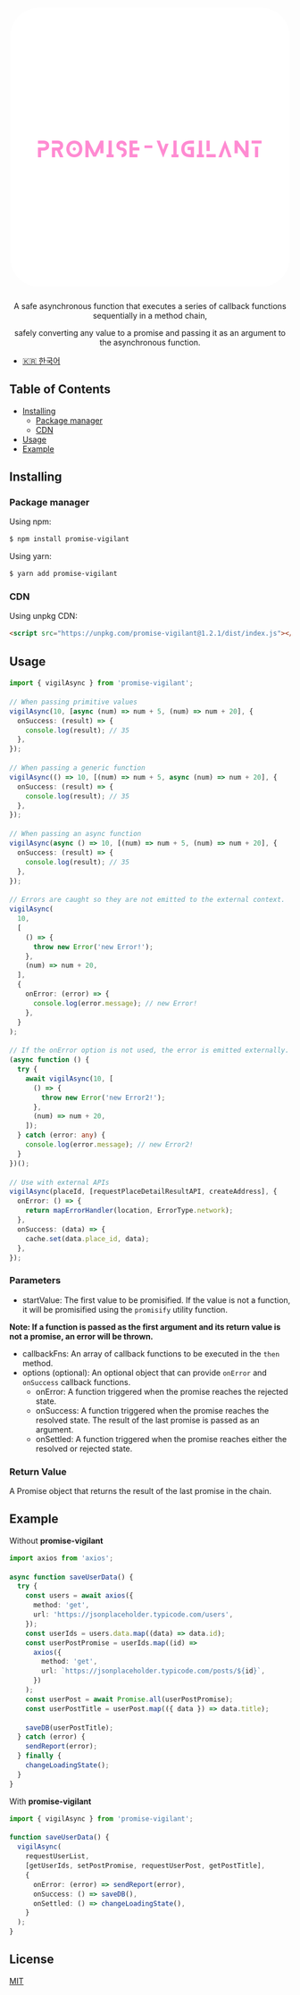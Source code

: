 <h1 align="center">
   <b>
      <img src="assets/promise-vigilant.png" alt="promise-vigilant logo" style="height: 500px; width:500px; border-radius: 50px;"/><br>
   </b>
</h1>

<p align="center">A safe asynchronous function that executes a series of callback functions sequentially in a method chain,</p>
<p align="center">safely converting any value to a promise and passing it as an argument to the asynchronous function.</p>

- [🇰🇷 한국어](./README.md)

## Table of Contents

- [Installing](#installing)
  - [Package manager](#package-manager)
  - [CDN](#cdn)
- [Usage](#usage)
- [Example](#example)

## Installing

### Package manager

Using npm:

```bash
$ npm install promise-vigilant
```

Using yarn:

```bash
$ yarn add promise-vigilant
```

### CDN

Using unpkg CDN:

```html
<script src="https://unpkg.com/promise-vigilant@1.2.1/dist/index.js"></script>
```

## Usage

```typescript
import { vigilAsync } from 'promise-vigilant';

// When passing primitive values
vigilAsync(10, [async (num) => num + 5, (num) => num + 20], {
  onSuccess: (result) => {
    console.log(result); // 35
  },
});

// When passing a generic function
vigilAsync(() => 10, [(num) => num + 5, async (num) => num + 20], {
  onSuccess: (result) => {
    console.log(result); // 35
  },
});

// When passing an async function
vigilAsync(async () => 10, [(num) => num + 5, (num) => num + 20], {
  onSuccess: (result) => {
    console.log(result); // 35
  },
});

// Errors are caught so they are not emitted to the external context.
vigilAsync(
  10,
  [
    () => {
      throw new Error('new Error!');
    },
    (num) => num + 20,
  ],
  {
    onError: (error) => {
      console.log(error.message); // new Error!
    },
  }
);

// If the onError option is not used, the error is emitted externally.
(async function () {
  try {
    await vigilAsync(10, [
      () => {
        throw new Error('new Error2!');
      },
      (num) => num + 20,
    ]);
  } catch (error: any) {
    console.log(error.message); // new Error2!
  }
})();

// Use with external APIs
vigilAsync(placeId, [requestPlaceDetailResultAPI, createAddress], {
  onError: () => {
    return mapErrorHandler(location, ErrorType.network);
  },
  onSuccess: (data) => {
    cache.set(data.place_id, data);
  },
});
```

### Parameters

- startValue: The first value to be promisified. If the value is not a function, it will be promisified using the `promisify` utility function.

**Note: If a function is passed as the first argument and its return value is not a promise, an error will be thrown.**

- callbackFns: An array of callback functions to be executed in the `then` method.
- options (optional): An optional object that can provide `onError` and `onSuccess` callback functions.
  - onError: A function triggered when the promise reaches the rejected state.
  - onSuccess: A function triggered when the promise reaches the resolved state. The result of the last promise is passed as an argument.
  - onSettled: A function triggered when the promise reaches either the resolved or rejected state.

### Return Value

A Promise object that returns the result of the last promise in the chain.

## Example

Without **promise-vigilant**

```ts
import axios from 'axios';

async function saveUserData() {
  try {
    const users = await axios({
      method: 'get',
      url: 'https://jsonplaceholder.typicode.com/users',
    });
    const userIds = users.data.map((data) => data.id);
    const userPostPromise = userIds.map((id) =>
      axios({
        method: 'get',
        url: `https://jsonplaceholder.typicode.com/posts/${id}`,
      })
    );
    const userPost = await Promise.all(userPostPromise);
    const userPostTitle = userPost.map(({ data }) => data.title);

    saveDB(userPostTitle);
  } catch (error) {
    sendReport(error);
  } finally {
    changeLoadingState();
  }
}
```

With **promise-vigilant**

```ts
import { vigilAsync } from 'promise-vigilant';

function saveUserData() {
  vigilAsync(
    requestUserList,
    [getUserIds, setPostPromise, requestUserPost, getPostTitle],
    {
      onError: (error) => sendReport(error),
      onSuccess: () => saveDB(),
      onSettled: () => changeLoadingState(),
    }
  );
}
```

## License

[MIT](https://github.com/jeongbaebang/promise-vigilant/blob/main/LICENSE)
